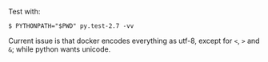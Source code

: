 Test with:

```
$ PYTHONPATH="$PWD" py.test-2.7 -vv
```

Current issue is that docker encodes everything as utf-8, except for `<`, `>` and `&`; while python wants unicode.
